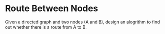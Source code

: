 # Route Between Nodes

Given a directed graph and two nodes (A and B), design an alogrithm to find out whether there is a route
from A to B.
